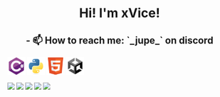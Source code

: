 <h1 align="center"> Hi! I'm xVice! </h1>

<h2 align="center"> - 📫 How to reach me: `_jupe_` on discord </h2>

<p>
<img src="https://raw.githubusercontent.com/devicons/devicon/master/icons/csharp/csharp-original.svg" alt="csharp" width="40" height="40"/>
<img src="https://raw.githubusercontent.com/devicons/devicon/master/icons/python/python-original.svg" alt="python" width="40" height="40"/>
<img src="https://raw.githubusercontent.com/devicons/devicon/master/icons/html5/html5-original.svg" alt="python" width="40" height="40"/>
<img src="https://raw.githubusercontent.com/devicons/devicon/master/icons/unity/unity-original.svg" alt="python" width="40" height="40"/>
</p>

![](http://github-profile-summary-cards.vercel.app/api/cards/profile-details?username=xVice&theme=github_dark)
![](http://github-profile-summary-cards.vercel.app/api/cards/repos-per-language?username=xVice&theme=github_dark)
![](http://github-profile-summary-cards.vercel.app/api/cards/most-commit-language?username=xVice&theme=github_dark)
![](http://github-profile-summary-cards.vercel.app/api/cards/stats?username=xVice&theme=github_dark)
![](http://github-profile-summary-cards.vercel.app/api/cards/productive-time?username=xVice&theme=github_dark&utcOffset=8)
